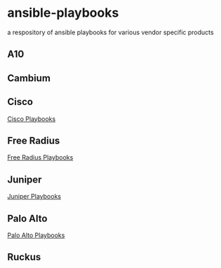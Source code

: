 
# ansible-playbooks
a respository of ansible playbooks for various vendor specific products

## A10

## Cambium

## Cisco
[Cisco Playbooks](https://github.com/jhgrazier/ansible-playbooks/blob/master/cisco/README.md)

## Free Radius
[Free Radius Playbooks](https://github.com/jhgrazier/ansible-playbooks/tree/main/freeradius/README.md)

## Juniper
[Juniper Playbooks](https://github.com/jhgrazier/ansible-playbooks/tree/main/juniper/README.md)

## Palo Alto
[Palo Alto Playbooks](https://github.com/jhgrazier/ansible-playbooks/tree/main/paloalto/README.md)

## Ruckus
